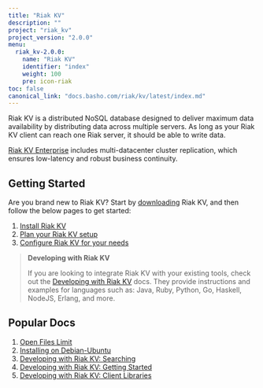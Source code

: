 ```yaml
---
title: "Riak KV"
description: ""
project: "riak_kv"
project_version: "2.0.0"
menu:
  riak_kv-2.0.0:
    name: "Riak KV"
    identifier: "index"
    weight: 100
    pre: icon-riak
toc: false
canonical_link: "docs.basho.com/riak/kv/latest/index.md"
---
```


[aboutenterprise]: http://basho.com/contact/
[config index]: /riak/kv/2.0.0/configuring
[dev index]: /riak/kv/2.0.0/developing
[downloads]: /riak/kv/2.0.0/downloads/
[install index]: /riak/kv/2.0.0/setup/installing/
[plan index]: /riak/kv/2.0.0/setup/planning
[perf open files]: /riak/kv/2.0.0/using/performance/open-files-limit
[install debian & ubuntu]: /riak/kv/2.0.0/setup/installing/debian-ubuntu
[usage search]: /riak/kv/2.0.0/developing/usage/search
[getting started]: /riak/kv/2.0.0/developing/getting-started
[dev client libraries]: /riak/kv/2.0.0/developing/client-libraries



Riak KV is a distributed NoSQL database designed to deliver maximum data availability by distributing data across multiple servers. As long as your Riak KV client can reach one Riak server, it should be able to write data.

[Riak KV Enterprise][aboutenterprise] includes multi-datacenter cluster replication, which ensures low-latency and robust business continuity.

## Getting Started

Are you brand new to Riak KV? Start by [downloading][downloads] Riak KV, and then follow the below pages to get started:

1. [Install Riak KV][install index]
2. [Plan your Riak KV setup][plan index]
3. [Configure Riak KV for your needs][config index]

>**Developing with Riak KV**
>
>If you are looking to integrate Riak KV with your existing tools, check out the [Developing with Riak KV][dev index] docs. They provide instructions and examples for languages such as: Java, Ruby, Python, Go, Haskell, NodeJS, Erlang, and more.

## Popular Docs

1. [Open Files Limit][perf open files]
2. [Installing on Debian-Ubuntu][install debian & ubuntu]
3. [Developing with Riak KV: Searching][usage search]
4. [Developing with Riak KV: Getting Started][getting started]
5. [Developing with Riak KV: Client Libraries][dev client libraries]
